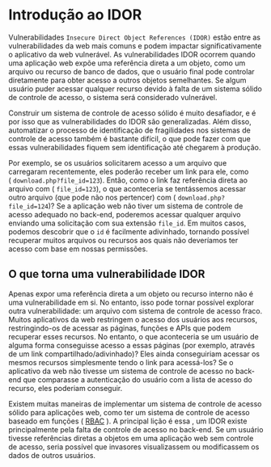 # Introdução ao IDOR

Vulnerabilidades  `Insecure Direct Object References (IDOR)` estão entre as vulnerabilidades da web mais comuns e podem impactar significativamente o aplicativo da web vulnerável. As vulnerabilidades IDOR ocorrem quando uma aplicação web expõe uma referência direta a um objeto, como um arquivo ou recurso de banco de dados, que o usuário final pode controlar diretamente para obter acesso a outros objetos semelhantes. Se algum usuário puder acessar qualquer recurso devido à falta de um sistema sólido de controle de acesso, o sistema será considerado vulnerável.

Construir um sistema de controle de acesso sólido é muito desafiador, e é por isso que as vulnerabilidades do IDOR são generalizadas. Além disso, automatizar o processo de identificação de fragilidades nos sistemas de controle de acesso também é bastante difícil, o que pode fazer com que essas vulnerabilidades fiquem sem identificação até chegarem à produção.

Por exemplo, se os usuários solicitarem acesso a um arquivo que carregaram recentemente, eles poderão receber um link para ele, como ( `download.php?file_id=123`). Então, como o link faz referência direta ao arquivo com ( `file_id=123`), o que aconteceria se tentássemos acessar outro arquivo (que pode não nos pertencer) com ( `download.php?file_id=124`)? Se a aplicação web não tiver um sistema de controle de acesso adequado no back-end, poderemos acessar qualquer arquivo enviando uma solicitação com sua extensão `file_id`. Em muitos casos, podemos descobrir que o `id` é facilmente adivinhado, tornando possível recuperar muitos arquivos ou recursos aos quais não deveríamos ter acesso com base em nossas permissões.

O que torna uma vulnerabilidade IDOR
------------------------------------

Apenas expor uma referência direta a um objeto ou recurso interno não é uma vulnerabilidade em si. No entanto, isso pode tornar possível explorar outra vulnerabilidade: um arquivo com sistema de controle de acesso fraco. Muitos aplicativos da web restringem o acesso dos usuários aos recursos, restringindo-os de acessar as páginas, funções e APIs que podem recuperar esses recursos. No entanto, o que aconteceria se um usuário de alguma forma conseguisse acesso a essas páginas (por exemplo, através de um link compartilhado/adivinhado)? Eles ainda conseguiriam acessar os mesmos recursos simplesmente tendo o link para acessá-los? Se o aplicativo da web não tivesse um sistema de controle de acesso no back-end que comparasse a autenticação do usuário com a lista de acesso do recurso, eles poderiam conseguir.

Existem muitas maneiras de implementar um sistema de controle de acesso sólido para aplicações web, como ter um sistema de controle de acesso baseado em funções ( [RBAC](https://en.wikipedia.org/wiki/Role-based_access_control) ). A principal lição é essa , um IDOR existe principalmente pela falta de controle de acesso no back-end. Se um usuário tivesse referências diretas a objetos em uma aplicação web sem controle de acesso, seria possível que invasores visualizassem ou modificassem os dados de outros usuários.




